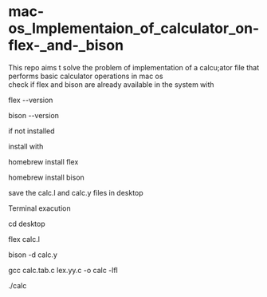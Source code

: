 # mac-os_Implementaion_of_calculator_on-flex-_and-_bison
This repo aims t solve the problem of implementation of a calcu;ator file that performs basic calculator operations  in mac os  
check if flex and bison are already available in the system with 

flex --version 

bison --version

if not installed

install with 

homebrew install flex

homebrew install bison

save the calc.l and calc.y files in desktop


Terminal exacution

cd desktop

flex calc.l

bison -d calc.y

gcc calc.tab.c lex.yy.c -o calc -lfl

./calc
